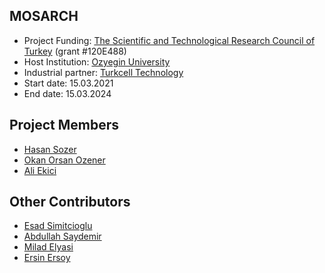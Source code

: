 ## MOSARCH
- Project Funding: [The Scientific and Technological Research Council of Turkey](https://tubitak.gov.tr/en) (grant #120E488)
- Host Institution: [Ozyegin University](https://www.ozyegin.edu.tr/)
- Industrial partner: [Turkcell Technology](http://www.turkcellteknoloji.com.tr/language/en/)
- Start date: 15.03.2021
- End date: 15.03.2024

## Project Members
- [Hasan Sozer](https://faculty.ozyegin.edu.tr/hsozer/)
- [Okan Orsan Ozener](https://faculty.ozyegin.edu.tr/orsano/)
- [Ali Ekici](https://faculty.ozyegin.edu.tr/aliekici/)

## Other Contributors
- [Esad Simitcioglu](https://github.com/EsadSimitcioglu)
- [Abdullah Saydemir](https://github.com/Saydemr)
- [Milad Elyasi](http://www.miladelyasi.com/)
- [Ersin Ersoy](https://github.com/ersinersoy/)
